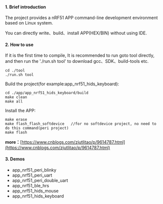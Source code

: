 #### 1. Brief introduction

The project provides a nRF51 APP command-line development environment based on Linux system.

You can directly write、build、install APP(HEX/BIN) without using IDE.


#### 2. How to use

If it is the first time to compile, It is recommended to run goto tool directly, and then run the './run.sh tool' to download gcc、SDK、build-tools etc.

	cd ./tool
	./run.sh tool

Build the project(for example:app_nrf51_hids_keyboard):

	cd ./app/app_nrf51_hids_keyboard/build
    make clean
    make all

Install the APP:

    make erase
    make flash_flash_softdevice   //for no softdevice project, no need to do this command(peri project)
    make flash
	

**more：**[https://www.cnblogs.com/zjutlitao/p/9614787.html](https://www.cnblogs.com/zjutlitao/p/9614787.html)


#### 3. Demos

- app_nrf51_peri_blinky
- app_nrf51_peri_uart
- app_nrf51_peri_double_uart
- app_nrf51_ble_hrs
- app_nrf51_hids_mouse
- app_nrf51_hids_keyboard
